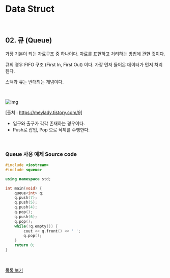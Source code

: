 # Data Struct

<br/>

## 02. 큐 (Queue)

가장 기본이 되는 자료구조 중 하나이다. 자료를 표현하고 처리하는 방법에 관한 것이다.

큐의 경우 FIFO 구조 (First In, First Out) 이다. 가장 먼저 들어온 데이터가 먼저 처리된다.

스택과 큐는 반대되는 개념이다.

<br/>

![img](https://t1.daumcdn.net/cfile/tistory/996EE0395A523F7E0E)

[출처 : https://meylady.tistory.com/9]

* 입구와 출구가 각각 존재하는 경우이다.
* Push로 삽입, Pop 으로 삭제를 수행한다.

<br/>

### Queue 사용 예제 Source code

```c++
#include <iostream>
#include <queue>

using namespace std;

int main(void) {
	queue<int> q;
	q.push(7);
	q.push(5);
	q.push(4);
	q.pop();
	q.push(6);
	q.pop();
	while(!q.empty()) {
		cout << q.front() << ' ';
		q.pop();
	}
	return 0;
}
```

<br/>

[목록 보기](../README.md)